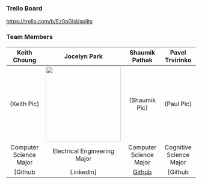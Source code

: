 ### Trello Board
https://trello.com/b/Ez0aGlsI/splits

### Team Members
| Keith Choung | Jocelyn Park | Shaumik Pathak | Pavel Trvirinko |
| :---: | :---: | :---: | :---: |
| (Keith Pic)| <img src = "https://github.com/ECS189E/project-w21-splits/blob/main/Pictures/Jocelyn%20Park.png" width="200"> | (Shaumik Pic) | (Paul Pic) |
| Computer Science Major | Electrical Engineering Major | Computer Science Major | Cognitive Science Major |
| [Github|LinkedIn] | [Github](https://github.com/spectivePer) | [Github|LinkedIn] | [Github|LinkedIn] | 









